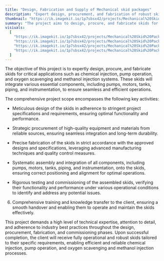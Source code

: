 ```yaml
---
title: "Design, Fabrication and Supply of Mechanical skid packages"
description: "Expert design, procurement, and fabrication of robust skids for chemical injection, pump operation, oxygen scavenging, and methanol injection systems. Integrating high-quality components like pumps, motors, tanks, piping, and instrumentation for optimal performance and efficiency."
thumbnail: "https://ik.imagekit.io/1p7sbsx42/projects/Mechanical%20Skid%20Packages/20170131_104139.jpg?tr=w-800,h-1200?updatedAt=1714375106874"
summary: "The project aims to design, procure, and fabricate skids for critical applications like chemical injection and pump operation. It involves meticulous design, strategic procurement, precise fabrication, systematic assembly, rigorous testing, and comprehensive training for seamless operations."
visiuals:
  [
    "https://ik.imagekit.io/1p7sbsx42/projects/Mechanical%20Skid%20Packages/20170131_104139.jpg?tr=w-800,h-1200?updatedAt=1714375106874",
    "https://ik.imagekit.io/1p7sbsx42/projects/Mechanical%20Skid%20Packages/Picture%206.jpg?tr=w-800,h-1200?updatedAt=1714375107181",
    "https://ik.imagekit.io/1p7sbsx42/projects/Mechanical%20Skid%20Packages/20140617_143851.jpg?tr=w-800,h-1200?updatedAt=1714375106859",
    "https://ik.imagekit.io/1p7sbsx42/projects/Mechanical%20Skid%20Packages/IMG_20160621_102949525.jpg?tr=w-800,h-1200?updatedAt=1714375105456",
  ]
---
```


The objective of this project is to expertly design, procure, and fabricate skids for critical applications such as chemical injection, pump operation, and oxygen scavenging and methanol injection systems. These skids will integrate various essential components, including pumps, motors, tanks, piping, and instrumentation, to ensure seamless and efficient operations.

The comprehensive project scope encompasses the following key activities:

- Meticulous design of the skids in adherence to stringent project specifications and requirements, ensuring optimal functionality and performance.

- Strategic procurement of high-quality equipment and materials from reliable sources, ensuring seamless integration and long-term durability.

- Precise fabrication of the skids in strict accordance with the approved designs and specifications, leveraging advanced manufacturing techniques and quality control measures.

- Systematic assembly and integration of all components, including pumps, motors, tanks, piping, and instrumentation, onto the skids, ensuring correct positioning and alignment for optimal operations.

- Rigorous testing and commissioning of the assembled skids, verifying their functionality and performance under various operational conditions to identify and address any potential issues.

6. Comprehensive training and knowledge transfer to the client, ensuring a smooth handover and enabling them to operate and maintain the skids effectively.

This project demands a high level of technical expertise, attention to detail, and adherence to industry best practices throughout the design, procurement, fabrication, and commissioning phases. Upon successful completion, the client will receive fully operational and robust skids tailored to their specific requirements, enabling efficient and reliable chemical injection, pump operation, and oxygen scavenging and methanol injection processes.

